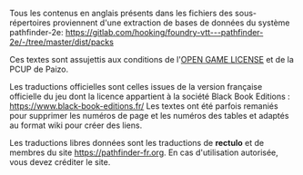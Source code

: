 Tous les contenus en anglais présents dans les fichiers des sous-répertoires proviennent
d'une extraction de bases de données du système pathfinder-2e: 
https://gitlab.com/hooking/foundry-vtt---pathfinder-2e/-/tree/master/dist/packs

Ces textes sont assujettis aux conditions de l'[OPEN GAME LICENSE](../OPEN%20GAME%20LICENSE) et de la PCUP de Paizo.

Les traductions officielles sont celles issues de la version française officielle du jeu dont la licence appartient à la société Black Book Editions : https://www.black-book-editions.fr/ Les textes ont été parfois remaniés pour supprimer les numéros de page et les numéros des tables et adaptés au format wiki pour créer des liens.

Les traductions libres données sont les traductions de **rectulo** et de membres du site https://pathfinder-fr.org. En cas d'utilisation autorisée, vous devez créditer le site.
